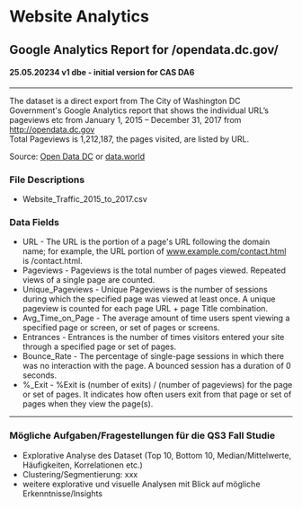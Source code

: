 # Website Analytics

Google Analytics Report for /opendata.dc.gov/
---  
#### 25.05.20234 v1 dbe - initial version for CAS DA6
---  
The dataset is a direct export from The City of Washington DC Government's Google Analytics report 
that shows the individual URL’s pageviews etc from January 1, 2015 – December 31, 2017 from http://opendata.dc.gov  
Total Pageviews is 1,212,187, the pages visited, are listed by URL. 


Source: [Open Data DC](https://opendata.dc.gov/datasets/opendata-website-analytics-2015-to-2017/explore)  or [data.world](https://data.world/dcopendata/26d93415c7cc4c9b9fbc8351ff820414-0) 


### File Descriptions  
+ Website_Traffic_2015_to_2017.csv


### Data Fields   

+ URL - The URL is the portion of a page's URL following the domain name; for example, the URL portion of www.example.com/contact.html is /contact.html. 
+ Pageviews - Pageviews is the total number of pages viewed. Repeated views of a single page are counted. 
+ Unique_Pageviews - Unique Pageviews is the number of sessions during which the specified page was viewed at least once. A unique pageview is counted for each page URL + page Title combination. 
+ Avg_Time_on_Page - The average amount of time users spent viewing a specified page or screen, or set of pages or screens. 
+ Entrances - Entrances is the number of times visitors entered your site through a specified page or set of pages. 
+ Bounce_Rate - The percentage of single-page sessions in which there was no interaction with the page. A bounced session has a duration of 0 seconds. 
+ %_Exit - %Exit is (number of exits) / (number of pageviews) for the page or set of pages. It indicates how often users exit from that page or set of pages when they view the page(s).


---   
### Mögliche Aufgaben/Fragestellungen für die QS3 Fall Studie    
+ Explorative Analyse des Dataset (Top 10, Bottom 10, Median/Mittelwerte, Häufigkeiten, Korrelationen etc.)
+ Clustering/Segmentierung: xxx
+ weitere explorative und visuelle Analysen mit Blick auf mögliche Erkenntnisse/Insights

